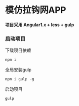 # 模仿拉钩网APP

**项目采用 Angular1.x + less + gulp**

### 启动项目

下载项目依赖
``` js
npm i
```

全局安装gulp

``` js
npm i gulp -g
```

启动项目

``` js
gulp
```
